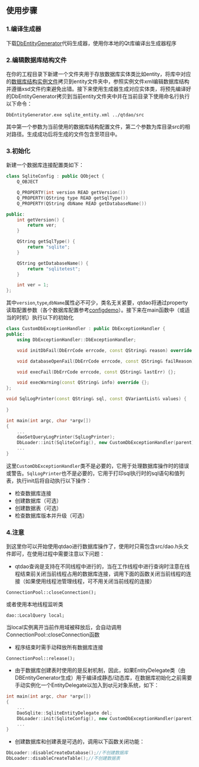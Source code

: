 ## 使用步骤
### 1.编译生成器
下载[DbEntityGenerator](https://github.com/daonvshu/DbEntityGenerator)代码生成器，使用你本地的Qt库编译出生成器程序

### 2.编辑数据库结构文件
在你的工程目录下新建一个文件夹用于存放数据库实体类比如entity，将库中对应的[数据库结构实例文件](https://github.com/daonvshu/QtDao/tree/master/entity)拷贝到entity文件夹中，参照实例文件xml编辑数据库结构并遵循xsd文件约束避免出错。接下来使用生成器生成对应实体类，将预先编译好的DbEntityGenerator拷贝到当前entity文件夹中并在当前目录下使用命名行执行以下命令：
```
DbEntityGenerator.exe sqlite_entity.xml ../qtdao/src
```
其中第一个参数为当前使用的数据库结构配置文件，第二个参数为库目录src的相对路径。生成成功后将生成的文件包含至项目中。

### 3.初始化
新建一个数据库连接配置类如下：
```c++
class SqliteConfig : public QObject {
    Q_OBJECT

    Q_PROPERTY(int version READ getVersion())
    Q_PROPERTY(QString type READ getSqlType())
    Q_PROPERTY(QString dbName READ getDatabaseName())

public:
    int getVersion() {
        return ver;
    }

    QString getSqlType() {
        return "sqlite";
    }

    QString getDatabaseName() {
        return "sqlitetest";
    }

    int ver = 1;
};
```
其中`version`,`type`,`dbName`属性必不可少，类名无关紧要，qtdao将通过property读取配置参数（各个数据库配置参考[configdemo](https://github.com/daonvshu/QtDao/tree/master/doc/configdemo)）。接下来在main函数中（或适当的时机）执行以下的初始化
```c++
class CustomDbExceptionHandler : public DbExceptionHandler {
public:
    using DbExceptionHandler::DbExceptionHandler;

    void initDbFail(DbErrCode errcode, const QString& reason) override {};

    void databaseOpenFail(DbErrCode errcode, const QString& failReason) override {};

    void execFail(DbErrCode errcode, const QString& lastErr) {};

    void execWarning(const QString& info) override {};
};

void SqlLogPrinter(const QString& sql, const QVariantList& values) {
    
}

int main(int argc, char *argv[])
{
    ...
    daoSetQueryLogPrinter(SqlLogPrinter);
    DbLoader::init(SqliteConfig(), new CustomDbExceptionHandler(parent));
    ...
}
```
这里`CustomDbExceptionHandler`类不是必要的，它用于处理数据库操作时的错误或警告。`SqlLogPrinter`也不是必要的，它用于打印sql执行时的sql语句和值列表，执行init后将自动执行以下操作：
- 检查数据库连接
- 创建数据库（可选）
- 创建数据表（可选）
- 检查数据库版本并升级（可选）

### 4.注意
到这里你可以开始使用qtdao进行数据库操作了，使用时只需包含src/dao.h头文件即可，在使用过程中需要注意以下问题：

- qtdao查询是支持在不同线程中进行的，当在工作线程中进行查询时注意在线程结束前关闭当前线程占用的数据库连接，调用下面的函数关闭当前线程的连接（如果使用线程池管理线程，可不用关闭当前线程的连接）
```
ConnectionPool::closeConnection();
```
或者使用本地线程监听类
```
dao::LocalQuery local;
```
当local实例离开当前作用域被释放后，会自动调用ConnectionPool::closeConnection函数

- 程序结束时需手动释放所有数据库连接
```
ConnectionPool::release();
```

- 由于数据库创建表时使用的是反射机制，因此，如果EntityDelegate类（由DBEntityGenerator生成）用于编译成静态/动态库，在数据库初始化之前需要手动实例化一个EntityDelegate以加入到qt元对象系统，如下：
```c++
int main(int argc, char *argv[])
{
    ...
    DaoSqlite::SqliteEntityDelegate del;
    DbLoader::init(SqliteConfig(), new CustomDbExceptionHandler(parent));
    ...
}
```

- 创建数据库和创建表是可选的，调用以下函数关闭功能：
```c++
DbLoader::disableCreateDatabase();//不创建数据库
DbLoader::disableCreateTable();//不创建数据表
```